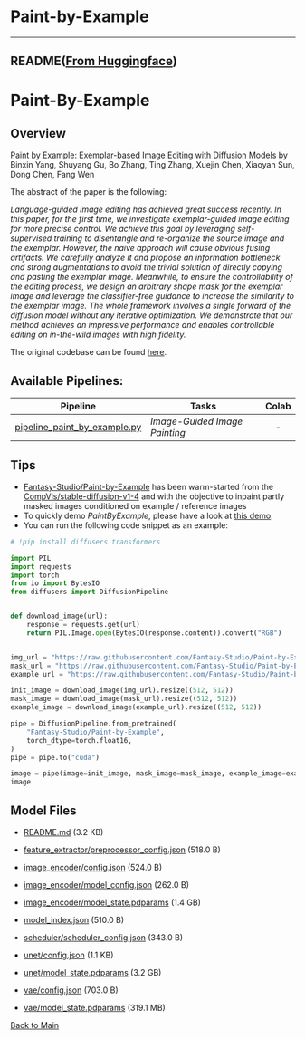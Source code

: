 
# Paint-by-Example
---


## README([From Huggingface](https://huggingface.co/Fantasy-Studio/Paint-by-Example))


# Paint-By-Example

## Overview

[Paint by Example: Exemplar-based Image Editing with Diffusion Models](https://arxiv.org/abs/2211.13227) by Binxin Yang, Shuyang Gu, Bo Zhang, Ting Zhang, Xuejin Chen, Xiaoyan Sun, Dong Chen, Fang Wen

The abstract of the paper is the following:

*Language-guided image editing has achieved great success recently. In this paper, for the first time, we investigate exemplar-guided image editing for more precise control. We achieve this goal by leveraging self-supervised training to disentangle and re-organize the source image and the exemplar. However, the naive approach will cause obvious fusing artifacts. We carefully analyze it and propose an information bottleneck and strong augmentations to avoid the trivial solution of directly copying and pasting the exemplar image. Meanwhile, to ensure the controllability of the editing process, we design an arbitrary shape mask for the exemplar image and leverage the classifier-free guidance to increase the similarity to the exemplar image. The whole framework involves a single forward of the diffusion model without any iterative optimization. We demonstrate that our method achieves an impressive performance and enables controllable editing on in-the-wild images with high fidelity.*

The original codebase can be found [here](https://github.com/Fantasy-Studio/Paint-by-Example).

## Available Pipelines:

| Pipeline | Tasks | Colab
|---|---|:---:|
| [pipeline_paint_by_example.py](https://github.com/huggingface/diffusers/blob/main/src/diffusers/pipelines/paint_by_example/pipeline_paint_by_example.py) | *Image-Guided Image Painting* | - |

## Tips

- [Fantasy-Studio/Paint-by-Example](https://huggingface.co/Fantasy-Studio/Paint-by-Example) has been warm-started from the [CompVis/stable-diffusion-v1-4](https://huggingface.co/CompVis/stable-diffusion-v1-4) and with the objective to inpaint partly masked images conditioned on example / reference images
- To quickly demo *PaintByExample*, please have a look at [this demo](https://huggingface.co/spaces/Fantasy-Studio/Paint-by-Example).
- You can run the following code snippet as an example:

```python
# !pip install diffusers transformers

import PIL
import requests
import torch
from io import BytesIO
from diffusers import DiffusionPipeline


def download_image(url):
    response = requests.get(url)
    return PIL.Image.open(BytesIO(response.content)).convert("RGB")


img_url = "https://raw.githubusercontent.com/Fantasy-Studio/Paint-by-Example/main/examples/image/example_1.png"
mask_url = "https://raw.githubusercontent.com/Fantasy-Studio/Paint-by-Example/main/examples/mask/example_1.png"
example_url = "https://raw.githubusercontent.com/Fantasy-Studio/Paint-by-Example/main/examples/reference/example_1.jpg"

init_image = download_image(img_url).resize((512, 512))
mask_image = download_image(mask_url).resize((512, 512))
example_image = download_image(example_url).resize((512, 512))

pipe = DiffusionPipeline.from_pretrained(
    "Fantasy-Studio/Paint-by-Example",
    torch_dtype=torch.float16,
)
pipe = pipe.to("cuda")

image = pipe(image=init_image, mask_image=mask_image, example_image=example_image).images[0]
image
```



## Model Files

- [README.md](https://paddlenlp.bj.bcebos.com/models/community/Fantasy-Studio/Paint-by-Example/README.md) (3.2 KB)

- [feature_extractor/preprocessor_config.json](https://paddlenlp.bj.bcebos.com/models/community/Fantasy-Studio/Paint-by-Example/feature_extractor/preprocessor_config.json) (518.0 B)

- [image_encoder/config.json](https://paddlenlp.bj.bcebos.com/models/community/Fantasy-Studio/Paint-by-Example/image_encoder/config.json) (524.0 B)

- [image_encoder/model_config.json](https://paddlenlp.bj.bcebos.com/models/community/Fantasy-Studio/Paint-by-Example/image_encoder/model_config.json) (262.0 B)

- [image_encoder/model_state.pdparams](https://paddlenlp.bj.bcebos.com/models/community/Fantasy-Studio/Paint-by-Example/image_encoder/model_state.pdparams) (1.4 GB)

- [model_index.json](https://paddlenlp.bj.bcebos.com/models/community/Fantasy-Studio/Paint-by-Example/model_index.json) (510.0 B)

- [scheduler/scheduler_config.json](https://paddlenlp.bj.bcebos.com/models/community/Fantasy-Studio/Paint-by-Example/scheduler/scheduler_config.json) (343.0 B)

- [unet/config.json](https://paddlenlp.bj.bcebos.com/models/community/Fantasy-Studio/Paint-by-Example/unet/config.json) (1.1 KB)

- [unet/model_state.pdparams](https://paddlenlp.bj.bcebos.com/models/community/Fantasy-Studio/Paint-by-Example/unet/model_state.pdparams) (3.2 GB)

- [vae/config.json](https://paddlenlp.bj.bcebos.com/models/community/Fantasy-Studio/Paint-by-Example/vae/config.json) (703.0 B)

- [vae/model_state.pdparams](https://paddlenlp.bj.bcebos.com/models/community/Fantasy-Studio/Paint-by-Example/vae/model_state.pdparams) (319.1 MB)


[Back to Main](../../)